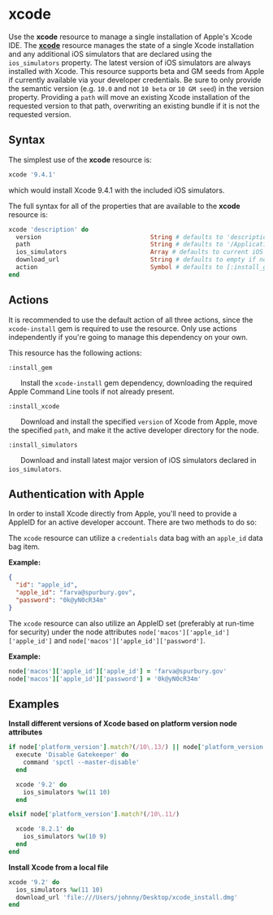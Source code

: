 xcode
=====

Use the **xcode** resource to manage a single installation of Apple's Xcode IDE.
The [**xcode**](https://github.com/Microsoft/macos-cookbook/blob/master/resources/xcode.rb) resource manages the state of a single Xcode installation
and any additional iOS simulators that are declared using the `ios_simulators`
property. The latest version of iOS simulators are always installed with Xcode.
This resource supports beta and GM seeds from Apple if currently available via
your developer credentials. Be sure to only provide the semantic version (e.g.
`10.0` and not `10 beta` or `10 GM seed`) in the version property. Providing a
`path` will move an existing Xcode installation of the requested version to that
path, overwriting an existing bundle if it is not the requested version.


Syntax
------

The simplest use of the **xcode** resource is:

```ruby
xcode '9.4.1'
```

which would install Xcode 9.4.1 with the included iOS simulators.

The full syntax for all of the properties that are available to the **xcode**
resource is:

```ruby
xcode 'description' do
  version                              String # defaults to 'description' if not specified
  path                                 String # defaults to '/Applications/Xcode.app' if not specified
  ios_simulators                       Array # defaults to current iOS simulators if not specified
  download_url                         String # defaults to empty if not specified
  action                               Symbol # defaults to [:install_gem, :install_xcode, :install_simulators] if not specified
end
```

Actions
-------
It is recommended to use the default action of all three actions, since the
`xcode-install` gem is required to use the resource. Only use actions independently
if you're going to manage this dependency on your own.

This resource has the following actions:

`:install_gem`

&nbsp;&nbsp;&nbsp;&nbsp;&nbsp;&nbsp;Install the `xcode-install` gem dependency,
downloading the required Apple Command Line tools if not already present.

`:install_xcode`

&nbsp;&nbsp;&nbsp;&nbsp;&nbsp;&nbsp;Download and install the specified `version`
of Xcode from Apple, move the specified `path`, and make it the active developer
directory for the node.

`:install_simulators`

&nbsp;&nbsp;&nbsp;&nbsp;&nbsp;&nbsp;Download and install latest major version
of iOS simulators declared in `ios_simulators`.

## Authentication with Apple

In order to install Xcode directly from Apple, you'll need to provide a AppleID for an active developer account. There are two methods to do so:

The `xcode` resource can utilize a `credentials` data bag with an `apple_id` data bag item.

**Example:**

```json
{
  "id": "apple_id",
  "apple_id": "farva@spurbury.gov",
  "password": "0k@yN0cR34m"
}
```

The `xcode` resource can also utilize an AppleID set (preferably at run-time for security) under the node attributes `node['macos']['apple_id']['apple_id']` and `node['macos']['apple_id']['password']`.

**Example:**

```ruby
node['macos']['apple_id']['apple_id'] = 'farva@spurbury.gov'
node['macos']['apple_id']['password'] = '0k@yN0cR34m'
```

Examples
--------

**Install different versions of Xcode based on platform version node attributes**

```ruby
if node['platform_version'].match?(/10\.13/) || node['platform_version'].match?(/10\.12/)
  execute 'Disable Gatekeeper' do
    command 'spctl --master-disable'
  end

  xcode '9.2' do
    ios_simulators %w(11 10)
  end

elsif node['platform_version'].match?(/10\.11/)

  xcode '8.2.1' do
    ios_simulators %w(10 9)
  end
end
```

**Install Xcode from a local file**

```ruby
xcode '9.2' do
  ios_simulators %w(11 10)
  download_url 'file:///Users/johnny/Desktop/xcode_install.dmg'
end
```
